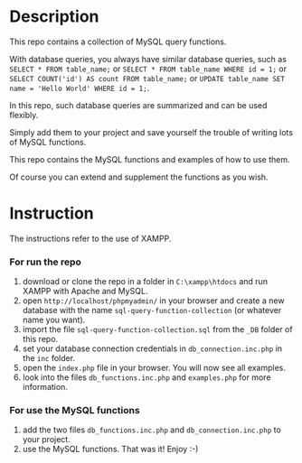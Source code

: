 # Description

This repo contains a collection of MySQL query functions.

With database queries, you always have similar database queries, such as `SELECT * FROM table_name;` or `SELECT * FROM table_name WHERE id = 1;` or `SELECT COUNT('id') AS count FROM table_name;` or `UPDATE table_name SET name = 'Hello World' WHERE id = 1;`.

In this repo, such database queries are summarized and can be used flexibly.

Simply add them to your project and save yourself the trouble of writing lots of MySQL functions.

This repo contains the MySQL functions and examples of how to use them.

Of course you can extend and supplement the functions as you wish.

# Instruction

The instructions refer to the use of XAMPP.

### For run the repo

1. download or clone the repo in a folder in `C:\xampp\htdocs` and run XAMPP with Apache and MySQL.
2. open `http://localhost/phpmyadmin/` in your browser and create a new database with the name `sql-query-function-collection` (or whatever name you want).
3. import the file `sql-query-function-collection.sql` from the `_DB` folder of this repo.
4. set your database connection credentials in `db_connection.inc.php` in the `inc` folder.
5. open the `index.php` file in your browser. You will now see all examples.
6. look into the files `db_functions.inc.php` and `examples.php` for more information.

### For use the MySQL functions

1. add the two files `db_functions.inc.php` and `db_connection.inc.php` to your project.
2. use the MySQL functions. That was it! Enjoy :-)
